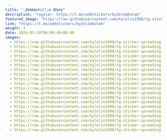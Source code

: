 ```yaml
---
title: "-𝒁𝒆𝒍𝒅𝒂&#x27;𝒔 𝑺𝒕𝒐𝒓𝒚"
description: "regular: https://t.me/addstickers/byZeldaKalem"
featured_image: "https://raw.githubusercontent.com/kylelin1998/tg-sticker-spreading-worldwide-images/main/img/fcbc619e-1559-498e-b58a-4e4396141cff.jpg"
link: "https://t.me/addstickers/byZeldaKalem"
weight: 3
date: 2024-03-19T08:09:48+08:00
images:
  - https://raw.githubusercontent.com/kylelin1998/tg-sticker-spreading-worldwide-images/main/img/fcbc619e-1559-498e-b58a-4e4396141cff.jpg
  - https://raw.githubusercontent.com/kylelin1998/tg-sticker-spreading-worldwide-images/main/img/e6cfbbbe-39c5-4809-8972-18c5db1e71cb.jpg
  - https://raw.githubusercontent.com/kylelin1998/tg-sticker-spreading-worldwide-images/main/img/76f575ed-e2af-4e9c-a66c-7a1427b4a6a3.jpg
  - https://raw.githubusercontent.com/kylelin1998/tg-sticker-spreading-worldwide-images/main/img/a6e06800-2bfe-436b-b354-ef188652a1a0.jpg
  - https://raw.githubusercontent.com/kylelin1998/tg-sticker-spreading-worldwide-images/main/img/50ff3f63-64c1-475f-99ad-ff884798e514.jpg
  - https://raw.githubusercontent.com/kylelin1998/tg-sticker-spreading-worldwide-images/main/img/ed373ff6-ad8c-4b4f-89e2-9a0b4c8e96cf.jpg
  - https://raw.githubusercontent.com/kylelin1998/tg-sticker-spreading-worldwide-images/main/img/7ecfbada-2669-4f0e-98b7-539f99d9539d.jpg
  - https://raw.githubusercontent.com/kylelin1998/tg-sticker-spreading-worldwide-images/main/img/57668498-61d5-4b93-9095-519231d8b092.jpg
  - https://raw.githubusercontent.com/kylelin1998/tg-sticker-spreading-worldwide-images/main/img/b307235d-8871-44f0-adf7-313511ac84e5.jpg
  - https://raw.githubusercontent.com/kylelin1998/tg-sticker-spreading-worldwide-images/main/img/3c715be5-3426-492d-8099-5b5f59fe1fab.jpg
  - https://raw.githubusercontent.com/kylelin1998/tg-sticker-spreading-worldwide-images/main/img/1bc8dce8-9e29-446d-ae56-410af815d6b6.jpg
  - https://raw.githubusercontent.com/kylelin1998/tg-sticker-spreading-worldwide-images/main/img/cb6e37e7-7628-4ddb-b96a-02decefec8cc.jpg
  - https://raw.githubusercontent.com/kylelin1998/tg-sticker-spreading-worldwide-images/main/img/b6e5ec7d-a2b2-401d-b476-8edeb5491074.jpg
  - https://raw.githubusercontent.com/kylelin1998/tg-sticker-spreading-worldwide-images/main/img/71e06333-3947-4af5-bb27-69f464bde290.jpg
  - https://raw.githubusercontent.com/kylelin1998/tg-sticker-spreading-worldwide-images/main/img/af1d3c88-9b52-4224-ac28-6b87eef4cd54.jpg
  - https://raw.githubusercontent.com/kylelin1998/tg-sticker-spreading-worldwide-images/main/img/23d35815-e3f6-4405-85bd-2fc113143bcb.jpg
  - https://raw.githubusercontent.com/kylelin1998/tg-sticker-spreading-worldwide-images/main/img/a3d704b7-0409-4829-842d-272eb00bb589.jpg
  - https://raw.githubusercontent.com/kylelin1998/tg-sticker-spreading-worldwide-images/main/img/62de0fb7-016c-4ec4-890f-d2b9a54f3e4a.jpg
  - https://raw.githubusercontent.com/kylelin1998/tg-sticker-spreading-worldwide-images/main/img/7019d842-5b5d-4c5f-b3d5-dfe26211f99c.jpg
  - https://raw.githubusercontent.com/kylelin1998/tg-sticker-spreading-worldwide-images/main/img/7f0a1d26-3cee-4d73-a29a-73b9db8d95bb.jpg
---
```

